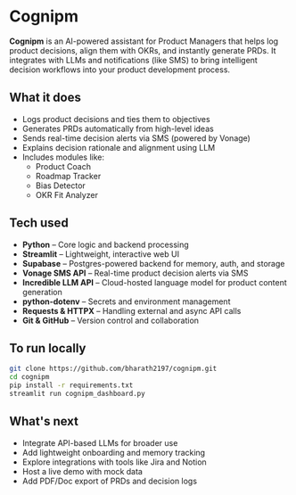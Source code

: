 # Cognipm

**Cognipm** is an AI-powered assistant for Product Managers that helps log product decisions, align them with OKRs, and instantly generate PRDs. It integrates with LLMs and notifications (like SMS) to bring intelligent decision workflows into your product development process.

## What it does

- Logs product decisions and ties them to objectives
- Generates PRDs automatically from high-level ideas
- Sends real-time decision alerts via SMS (powered by Vonage)
- Explains decision rationale and alignment using LLM
- Includes modules like:
  - Product Coach
  - Roadmap Tracker
  - Bias Detector
  - OKR Fit Analyzer

## Tech used

- **Python** – Core logic and backend processing
- **Streamlit** – Lightweight, interactive web UI
- **Supabase** – Postgres-powered backend for memory, auth, and storage
- **Vonage SMS API** – Real-time product decision alerts via SMS
- **Incredible LLM API** – Cloud-hosted language model for product content generation
- **python-dotenv** – Secrets and environment management
- **Requests & HTTPX** – Handling external and async API calls
- **Git & GitHub** – Version control and collaboration

## To run locally

```bash
git clone https://github.com/bharath2197/cognipm.git
cd cognipm
pip install -r requirements.txt
streamlit run cognipm_dashboard.py
```

## What's next

- Integrate API-based LLMs for broader use
- Add lightweight onboarding and memory tracking
- Explore integrations with tools like Jira and Notion
- Host a live demo with mock data
- Add PDF/Doc export of PRDs and decision logs

